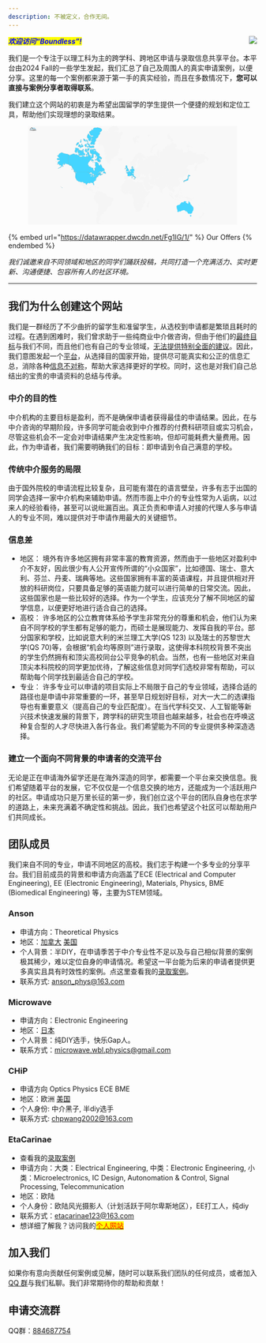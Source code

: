 ```yaml
---
description: 不被定义，合作无间。
---
```


<a href="https://clustrmaps.com/site/1bynh" title="Visit tracker" style="float: right;">
    <img src="//clustrmaps.com/map_v2.png?cl=ffffff&w=70&t=n&d=0826DKcvVNCgw5NI1cXM0_69O-1XOWU6xXzQZg7yNsA&co=ffffff&ct=ffffff" />
</a>


_<mark style="color:blue;">**欢迎访问“Boundless”!**</mark>_&#x20;

我们是一个专注于以理工科为主的跨学科、跨地区申请与录取信息共享平台。本平台由2024 Fall的一些学生发起，我们汇总了自己及周围人的真实申请案例，以便分享。这里的每一个案例都来源于第一手的真实经验，而且在多数情况下，**您可以直接与案例分享者取得联系**。

我们建立这个网站的初衷是为希望出国留学的学生提供一个便捷的规划和定位工具，帮助他们实现理想的录取结果。

<figure><img src=".gitbook/assets/amcharts.pixelMap (3).png" alt=""><figcaption></figcaption></figure>

{% embed url="https://datawrapper.dwcdn.net/Fg1lG/1/" %}
Our Offers
{% endembed %}

_我们诚邀来自不同领域和地区的同学们踊跃投稿，共同打造一个充满活力、实时更新、沟通便捷、包容所有人的社区环境。_

***

## 我们为什么创建这个网站

我们是一群经历了不少曲折的留学生和准留学生，从选校到申请都是繁琐且耗时的过程。在遇到困难时，我们曾求助于一些纯商业中介做咨询，但由于他们的[最终目标](./#zhong-jie-de-mu-de-xing)与我们不同，而且他们也有自己的专业领域，[无法提供特别全面的建议](./#chuan-tong-zhong-jie-fu-wu-de-ju-xian)。因此，我们意图发起一个[平台](./#jian-li-yi-ge-mian-xiang-bu-tong-bei-jing-de-shen-qing-zhe-de-jiao-liu-ping-tai)，从选择目的国家开始，提供尽可能真实和公正的信息汇总，消除各种[信息不对称](./#xin-xi-cha)，帮助大家选择更好的学校。同时，这也是对我们自己总结出的宝贵的申请资料的总结与传承。

### 中介的目的性

中介机构的主要目标是盈利，而不是确保申请者获得最佳的申请结果。因此，在与中介咨询的早期阶段，许多同学可能会收到中介推荐的付费科研项目或实习机会，尽管这些机会不一定会对申请结果产生决定性影响，但却可能耗费大量费用。因此，作为申请者，我们需要明确我们的目标：即申请到令自己满意的学校。

### 传统中介服务的局限   &#x20;

由于国外院校的申请流程比较复杂，且可能有潜在的语言壁垒，许多有志于出国的同学会选择一家中介机构来辅助申请。然而市面上中介的专业性常为人诟病，以过来人的经验看待，甚至可以说纰漏百出。真正负责和申请人对接的代理人多与申请人的专业不同，难以提供对于申请作用最大的关键细节。

### 信息差   &#x20;

* 地区： 境外有许多地区拥有非常丰富的教育资源，然而由于一些地区对盈利中介不友好，因此很少有人公开宣传所谓的“小众国家”，比如德国、瑞士、意大利、芬兰、丹麦、瑞典等地。这些国家拥有丰富的英语课程，并且提供相对开放的科研岗位，只要具备足够的英语能力就可以进行简单的日常交流。因此，这些国家也是一些比较好的选择。作为一个学生，应该充分了解不同地区的留学信息，以便更好地进行适合自己的选择。
* 高校：  许多地区的公立教育体系给予学生非常充分的尊重和机会，他们认为来自不同学校的学生都有足够的能力，而硕士是展现能力、发挥自我的平台。部分国家和学校，比如说意大利的米兰理工大学(QS 123) 以及瑞士的苏黎世大学(QS 70)等，会根据“机会均等原则”进行录取，这使得本科院校背景不突出的学生仍然拥有和顶尖高校同台公平竞争的机会。当然，也有一些地区对来自顶尖本科院校的同学更加优待，了解这些信息对同学们选校非常有帮助，可以帮助每个同学找到最适合自己的学校。
* 专业： 许多专业可以申请的项目实际上不局限于自己的专业领域，选择合适的路径也是申请中非常重要的一环，甚至早日规划好目标，对大一大二的选课指导也有重要意义（提高自己的专业匹配度）。在当代学科交叉、人工智能等新兴技术快速发展的背景下，跨学科的研究生项目也越来越多，社会也在呼唤这种复合型的人才尽快进入各行各业。我们希望能为不同的专业提供多种深造选择。

### 建立一个面向不同背景的申请者的交流平台

无论是正在申请海外留学还是在海外深造的同学，都需要一个平台来交换信息。我们希望随着平台的发展，它不仅仅是一个信息交换的地方，还能成为一个活跃用户的社区。申请成功只是万里长征的第一步，我们创立这个平台的团队自身也在求学的道路上，未来充满着不确定性和挑战。因此，我们也希望这个社区可以帮助用户们共同成长。



## 团队成员

我们来自不同的专业，申请不同地区的高校。我们志于构建一个多专业的分享平台。我们目前成员的背景和申请方向涵盖了ECE (Electrical and Computer Engineering), EE (Electronic Engineering), Materials, Physics, BME (Biomedical Engineering) 等，主要为STEM领域。

### **Anson**

* 申请方向：Theoretical Physics
* 地区：[加拿大](north-america/canada-jia-na-da/) [美国](north-america/united-states-mei-guo/)
* 个人背景：半DIY，在申请季苦于中介专业性不足以及与自己相似背景的案例极其稀少，难以定位自身的申请情况。希望这一平台能为后来的申请者提供更多真实且具有时效性的案例。点这里查看我的[录取案例](cases/24-fall-physicsstong-xue.md)。
* 联系方式: [anson\_phys@163.com](mailto:anson\_phys@163.com)



### **Microwave**

* 申请方向：Electronic Engineering
* 地区：[日本](asia/japan-ri-ben.md)
* 个人背景：纯DIY选手，快乐Gap人。
* 联系方式：[microwave.wbl.physics@gmail.com](mailto:microwave.wbl.physics@gmail.com)

### **CHiP**

* 申请方向 Optics Physics ECE BME
* 地区：欧洲 [美国](north-america/united-states-mei-guo/)
* 个人身份: 中介黑子, 半diy选手
* 联系方式: [chpwang2002@163.com](mailto:chpwang2002@163.com)

### EtaCarinae

* 查看我的[录取案例](cases/24fall-electronicsytong-xue.md)
* 申请方向：大类：Electrical Engineering, 中类：Electronic Engineering, 小类：Microelectronics, IC Design, Autonomation & Control, Signal Processing, Telecommunication
* 地区：欧陆
* 个人身份：欧陆风光摄影人（计划活跃于阿尔卑斯地区），EE打工人，纯diy
* 联系方式：[etacarinae123@163.com](mailto:etacarinae123@gmail.com)
* 想详细了解我？访问我的[<mark style="color:red;">个人网站</mark>](https://app.gitbook.com/s/XkZTXe75txEYFmRZuh5D/)

## 加入我们

如果你有意向贡献任何案例或见解，随时可以联系我们团队的任何成员，或者加入 [QQ 群](./#shen-qing-jiao-liu-qun)与我们私聊。我们非常期待你的帮助和贡献！

## 申请交流群

QQ群：[884687754](https://qm.qq.com/q/PxqIl7ZJYq)